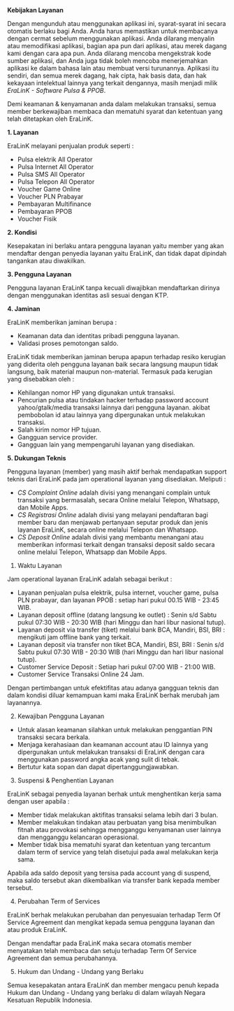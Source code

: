 **Kebijakan Layanan**

Dengan mengunduh atau menggunakan aplikasi ini, syarat-syarat ini secara otomatis berlaku bagi Anda. Anda harus memastikan untuk membacanya dengan cermat sebelum menggunakan aplikasi. Anda dilarang menyalin atau memodifikasi aplikasi, bagian apa pun dari aplikasi, atau merek dagang kami dengan cara apa pun. Anda dilarang mencoba mengekstrak kode sumber aplikasi, dan Anda juga tidak boleh mencoba menerjemahkan aplikasi ke dalam bahasa lain atau membuat versi turunannya. Aplikasi itu sendiri, dan semua merek dagang, hak cipta, hak basis data, dan hak kekayaan intelektual lainnya yang terkait dengannya, masih menjadi milik *EraLinK - Software Pulsa & PPOB*.

Demi keamanan & kenyamanan anda dalam melakukan transaksi, semua member berkewajiban membaca dan mematuhi syarat dan ketentuan yang telah ditetapkan oleh EraLinK.

**1. Layanan**

EraLinK melayani penjualan produk seperti :

*   Pulsa elektrik All Operator
*   Pulsa Internet All Operator
*   Pulsa SMS All Operator
*   Pulsa Telepon All Operator
*   Voucher Game Online
*   Voucher PLN Prabayar
*   Pembayaran Multifinance
*   Pembayaran PPOB
*   Voucher Fisik

**2. Kondisi**

Kesepakatan ini berlaku antara pengguna layanan yaitu member yang akan mendaftar dengan penyedia layanan yaitu EraLinK, dan tidak dapat dipindah tangankan atau diwakilkan.

**3. Pengguna Layanan**

Pengguna layanan EraLinK tanpa kecuali diwajibkan mendaftarkan dirinya dengan menggunakan identitas asli sesuai dengan KTP.

**4. Jaminan**

EraLinK memberikan jaminan berupa :

*   Keamanan data dan identitas pribadi pengguna layanan.
*   Validasi proses pemotongan saldo.


EraLinK tidak memberikan jaminan berupa apapun terhadap resiko kerugian yang diderita oleh pengguna layanan baik secara langsung maupun tidak langsung, baik material maupun non-material. Termasuk pada kerugian yang disebabkan oleh :

*   Kehilangan nomor HP yang digunakan untuk transaksi.
*   Pencurian pulsa atau tindakan hacker terhadap password account yahoo/gtalk/media transaksi lainnya dari pengguna layanan. akibat pembobolan id atau lainnya yang dipergunakan untuk melakukan transaksi.
*   Salah kirim nomor HP tujuan.
*   Gangguan service provider.
*   Gangguan lain yang mempengaruhi layanan yang disediakan.

**5. Dukungan Teknis**

Pengguna layanan (member) yang masih aktif berhak mendapatkan support teknis dari EraLinK pada jam operational layanan yang disediakan. Meliputi :

*   *CS Complaint Online* adalah divisi yang menangani complain untuk transaksi yang bermasalah, secara Online melalui Telepon, Whatsapp, dan Mobile Apps.
*   *CS Registrasi Online* adalah divisi yang melayani pendaftaran bagi member baru dan menjawab pertanyaan seputar produk dan jenis layanan EraLinK, secara online melalui Telepon dan Whatsapp.
*   *CS Deposit Online* adalah divisi yang membantu menangani atau memberikan informasi terkait dengan transaksi deposit saldo secara online melalui Telepon, Whatsapp dan Mobile Apps.


  1. Waktu Layanan

Jam operational layanan EraLinK adalah sebagai berikut :

*   Layanan penjualan pulsa elektrik, pulsa internet, voucher game, pulsa PLN prabayar, dan layanan PPOB : setiap hari pukul 00.15 WIB - 23:45 WIB.
*   Layanan deposit offline (datang langsung ke outlet) : Senin s/d Sabtu pukul 07:30 WIB - 20:30 WIB (hari Minggu dan hari libur nasional tutup).
*   Layanan deposit via transfer (tiket) melalui bank BCA, Mandiri, BSI, BRI : mengikuti jam offline bank yang terkait.
*   Layanan deposit via transfer non tiket BCA, Mandiri, BSI, BRI : Senin s/d Sabtu pukul 07:30 WIB - 20:30 WIB (hari Minggu dan hari libur nasional tutup).
*   Customer Service Deposit : Setiap hari pukul 07:00 WIB - 21:00 WIB.
*   Customer Service Transaksi Online 24 Jam.

Dengan pertimbangan untuk efektifitas atau adanya gangguan teknis dan dalam kondisi diluar kemampuan kami maka EraLinK berhak merubah jam layanannya.


  2. Kewajiban Pengguna Layanan

*   Untuk alasan keamanan silahkan untuk melakukan penggantian PIN transaksi secara berkala.
*   Menjaga kerahasiaan dan keamanan account atau ID lainnya yang dipergunakan untuk melakukan transaksi di EraLinK dengan cara menggunakan password angka acak yang sulit di tebak.
*   Bertutur kata sopan dan dapat dipertanggungjawabkan.


  3. Suspensi & Penghentian Layanan

EraLinK sebagai penyedia layanan berhak untuk menghentikan kerja sama dengan user apabila :

*   Member tidak melakukan aktifitas transaksi selama lebih dari 3 bulan.
*   Member melakukan tindakan atau perbuatan yang bisa menimbulkan fitnah atau provokasi sehingga mengganggu kenyamanan user lainnya dan mengganggu kelancaran operasional.
*   Member tidak bisa mematuhi syarat dan ketentuan yang tercantum dalam term of service yang telah disetujui pada awal melakukan kerja sama.

Apabila ada saldo deposit yang tersisa pada account yang di suspend, maka saldo tersebut akan dikembalikan via transfer bank kepada member tersebut.


  4. Perubahan Term of Services

EraLinK berhak melakukan perubahan dan penyesuaian terhadap Term Of Service Agreement dan mengikat kepada semua pengguna layanan dan atau produk EraLinK.

Dengan mendaftar pada EraLinK maka secara otomatis member menyatakan telah membaca dan setuju terhadap Term Of Service Agreement dan semua perubahannya.

  5. Hukum dan Undang - Undang yang Berlaku

Semua kesepakatan antara EraLinK dan member mengacu penuh kepada Hukum dan Undang - Undang yang berlaku di dalam wilayah Negara Kesatuan Republik Indonesia.
